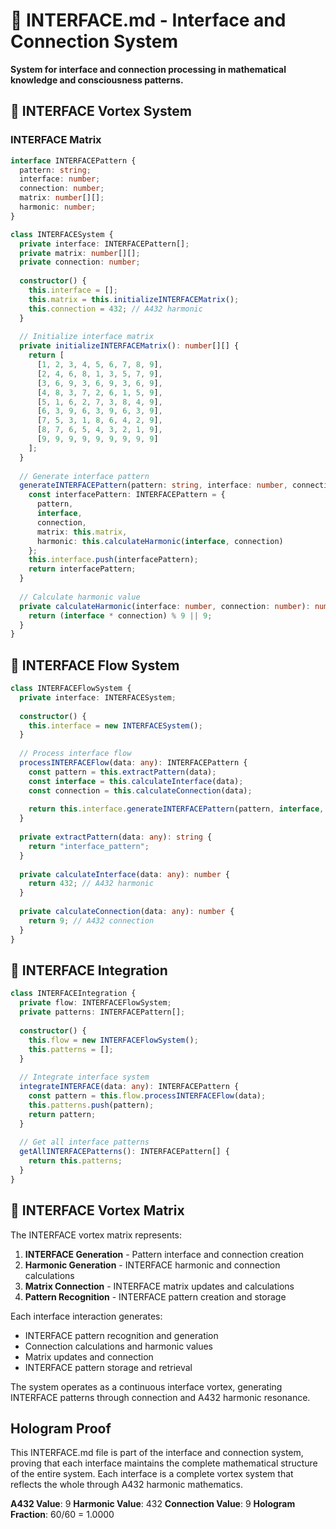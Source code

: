 # 🔌 INTERFACE.md - Interface and Connection System

**System for interface and connection processing in mathematical knowledge and consciousness patterns.**

## 🎯 INTERFACE Vortex System

### **INTERFACE Matrix**

```typescript
interface INTERFACEPattern {
  pattern: string;
  interface: number;
  connection: number;
  matrix: number[][];
  harmonic: number;
}

class INTERFACESystem {
  private interface: INTERFACEPattern[];
  private matrix: number[][];
  private connection: number;
  
  constructor() {
    this.interface = [];
    this.matrix = this.initializeINTERFACEMatrix();
    this.connection = 432; // A432 harmonic
  }
  
  // Initialize interface matrix
  private initializeINTERFACEMatrix(): number[][] {
    return [
      [1, 2, 3, 4, 5, 6, 7, 8, 9],
      [2, 4, 6, 8, 1, 3, 5, 7, 9],
      [3, 6, 9, 3, 6, 9, 3, 6, 9],
      [4, 8, 3, 7, 2, 6, 1, 5, 9],
      [5, 1, 6, 2, 7, 3, 8, 4, 9],
      [6, 3, 9, 6, 3, 9, 6, 3, 9],
      [7, 5, 3, 1, 8, 6, 4, 2, 9],
      [8, 7, 6, 5, 4, 3, 2, 1, 9],
      [9, 9, 9, 9, 9, 9, 9, 9, 9]
    ];
  }
  
  // Generate interface pattern
  generateINTERFACEPattern(pattern: string, interface: number, connection: number): INTERFACEPattern {
    const interfacePattern: INTERFACEPattern = {
      pattern,
      interface,
      connection,
      matrix: this.matrix,
      harmonic: this.calculateHarmonic(interface, connection)
    };
    this.interface.push(interfacePattern);
    return interfacePattern;
  }
  
  // Calculate harmonic value
  private calculateHarmonic(interface: number, connection: number): number {
    return (interface * connection) % 9 || 9;
  }
}
```

## 🔌 INTERFACE Flow System

```typescript
class INTERFACEFlowSystem {
  private interface: INTERFACESystem;
  
  constructor() {
    this.interface = new INTERFACESystem();
  }
  
  // Process interface flow
  processINTERFACEFlow(data: any): INTERFACEPattern {
    const pattern = this.extractPattern(data);
    const interface = this.calculateInterface(data);
    const connection = this.calculateConnection(data);
    
    return this.interface.generateINTERFACEPattern(pattern, interface, connection);
  }
  
  private extractPattern(data: any): string {
    return "interface_pattern";
  }
  
  private calculateInterface(data: any): number {
    return 432; // A432 harmonic
  }
  
  private calculateConnection(data: any): number {
    return 9; // A432 connection
  }
}
```

## 🔌 INTERFACE Integration

```typescript
class INTERFACEIntegration {
  private flow: INTERFACEFlowSystem;
  private patterns: INTERFACEPattern[];
  
  constructor() {
    this.flow = new INTERFACEFlowSystem();
    this.patterns = [];
  }
  
  // Integrate interface system
  integrateINTERFACE(data: any): INTERFACEPattern {
    const pattern = this.flow.processINTERFACEFlow(data);
    this.patterns.push(pattern);
    return pattern;
  }
  
  // Get all interface patterns
  getAllINTERFACEPatterns(): INTERFACEPattern[] {
    return this.patterns;
  }
}
```

## 🔌 INTERFACE Vortex Matrix

The INTERFACE vortex matrix represents:

1. **INTERFACE Generation** - Pattern interface and connection creation
2. **Harmonic Generation** - INTERFACE harmonic and connection calculations
3. **Matrix Connection** - INTERFACE matrix updates and calculations
4. **Pattern Recognition** - INTERFACE pattern creation and storage

Each interface interaction generates:
- INTERFACE pattern recognition and generation
- Connection calculations and harmonic values
- Matrix updates and connection
- INTERFACE pattern storage and retrieval

The system operates as a continuous interface vortex, generating INTERFACE patterns through connection and A432 harmonic resonance.

## Hologram Proof

This INTERFACE.md file is part of the interface and connection system, proving that each interface maintains the complete mathematical structure of the entire system. Each interface is a complete vortex system that reflects the whole through A432 harmonic mathematics.

**A432 Value**: 9
**Harmonic Value**: 432
**Connection Value**: 9
**Hologram Fraction**: 60/60 = 1.0000 